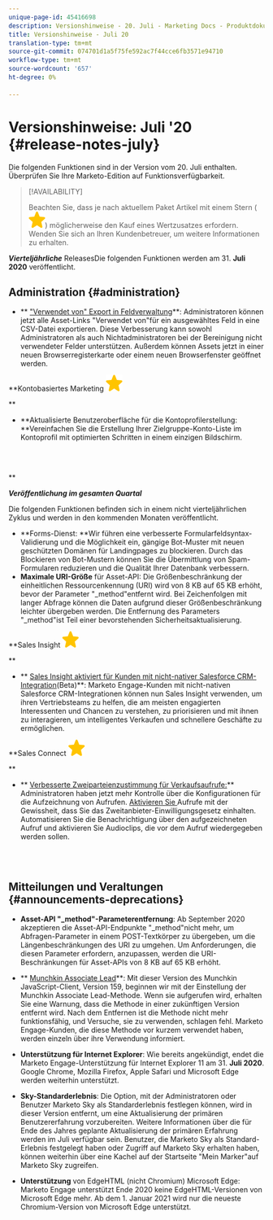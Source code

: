 ```yaml
---
unique-page-id: 45416698
description: Versionshinweise - 20. Juli - Marketing Docs - Produktdokumentation
title: Versionshinweise - Juli 20
translation-type: tm+mt
source-git-commit: 074701d1a5f75fe592ac7f44cce6fb3571e94710
workflow-type: tm+mt
source-wordcount: '657'
ht-degree: 0%

---
```



# Versionshinweise: Juli &#39;20 {#release-notes-july}

Die folgenden Funktionen sind in der Version vom 20. Juli enthalten. Überprüfen Sie Ihre Marketo-Edition auf Funktionsverfügbarkeit.

>[!AVAILABILITY]
>
>
>Beachten Sie, dass je nach aktuellem Paket Artikel mit einem Stern ( ![(star)](assets/star-yellow.svg)) möglicherweise den Kauf eines Wertzusatzes erfordern. Wenden Sie sich an Ihren Kundenbetreuer, um weitere Informationen zu erhalten.

***Vierteljährliche*** ReleasesDie folgenden Funktionen werden am 31.  **Juli 2020** veröffentlicht.

## Administration {#administration}

* ** [&quot;Verwendet von&quot; Export in Feldverwaltung](https://docs.marketo.com/x/hAK1Ag)**: Administratoren können jetzt alle Asset-Links &quot;Verwendet von&quot;für ein ausgewähltes Feld in eine CSV-Datei exportieren. Diese Verbesserung kann sowohl Administratoren als auch Nichtadministratoren bei der Bereinigung nicht verwendeter Felder unterstützen. Außerdem können Assets jetzt in einer neuen Browserregisterkarte oder einem neuen Browserfenster geöffnet werden.

**Kontobasiertes Marketing ![(star)](assets/star-yellow.svg)

**

* **Aktualisierte Benutzeroberfläche für die Kontoprofilerstellung: **Vereinfachen Sie die Erstellung Ihrer Zielgruppe-Konto-Liste im Kontoprofil mit optimierten Schritten in einem einzigen Bildschirm.

<br> 

**

***Veröffentlichung im gesamten Quartal***

Die folgenden Funktionen befinden sich in einem nicht vierteljährlichen Zyklus und werden in den kommenden Monaten veröffentlicht.

* **Forms-Dienst: **Wir führen eine verbesserte Formularfeldsyntax-Validierung und die Möglichkeit ein, gängige Bot-Muster mit neuen geschützten Domänen für Landingpages zu blockieren. Durch das Blockieren von Bot-Mustern können Sie die Übermittlung von Spam-Formularen reduzieren und die Qualität Ihrer Datenbank verbessern.
* **Maximale URI-Größe** für Asset-API: Die Größenbeschränkung der einheitlichen Ressourcenkennung (URI) wird von 8 KB auf 65 KB erhöht, bevor der Parameter &quot;_method&quot;entfernt wird. Bei Zeichenfolgen mit langer Abfrage können die Daten aufgrund dieser Größenbeschränkung leichter übergeben werden. Die Entfernung des Parameters &quot;_method&quot;ist Teil einer bevorstehenden Sicherheitsaktualisierung.

**Sales Insight ![(star)](assets/star-yellow.svg)

**

* ** [Sales Insight aktiviert für Kunden mit nicht-nativer Salesforce CRM-Integration](https://docs.marketo.com/x/pQK1Ag)(Beta)**: Marketo Engage-Kunden mit nicht-nativen Salesforce CRM-Integrationen können nun Sales Insight verwenden, um ihren Vertriebsteams zu helfen, die am meisten engagierten Interessenten und Chancen zu verstehen, zu priorisieren und mit ihnen zu interagieren, um intelligentes Verkaufen und schnellere Geschäfte zu ermöglichen.

**Sales Connect ![(star)](assets/star-yellow.svg)

**

* ** [Verbesserte Zweiparteienzustimmung für Verkaufsaufrufe:](https://docs.marketo.com/x/dgC1Ag)** Administratoren haben jetzt mehr Kontrolle über die Konfigurationen für die Aufzeichnung von Aufrufen. [Aktivieren Sie ](https://docs.marketo.com/x/dAC1Ag) Aufrufe mit der Gewissheit, dass Sie das Zweitanbieter-Einwilligungsgesetz einhalten. Automatisieren Sie die Benachrichtigung über den aufgezeichneten Aufruf und aktivieren Sie Audioclips, die vor dem Aufruf wiedergegeben werden sollen.

<br> 

## Mitteilungen und Veraltungen {#announcements-deprecations}

* **Asset-API &quot;_method&quot;-Parameterentfernung**: Ab September 2020 akzeptieren die Asset-API-Endpunkte &quot;_method&quot;nicht mehr, um Abfragen-Parameter in einem POST-Textkörper zu übergeben, um die Längenbeschränkungen des URI zu umgehen. Um Anforderungen, die diesen Parameter erfordern, anzupassen, werden die URI-Beschränkungen für Asset-APIs von 8 KB auf 65 KB erhöht.
* ** [Munchkin Associate Lead](https://developers.marketo.com/blog/deprecation-of-munchkin-associate-lead-method/)**: Mit dieser Version des Munchkin JavaScript-Client, Version 159, beginnen wir mit der Einstellung der Munchkin Associate Lead-Methode. Wenn sie aufgerufen wird, erhalten Sie eine Warnung, dass die Methode in einer zukünftigen Version entfernt wird. Nach dem Entfernen ist die Methode nicht mehr funktionsfähig, und Versuche, sie zu verwenden, schlagen fehl. Marketo Engage-Kunden, die diese Methode vor kurzem verwendet haben, werden einzeln über ihre Verwendung informiert.
* **Unterstützung für Internet Explorer**: Wie bereits angekündigt, endet die Marketo Engage-Unterstützung für Internet Explorer 11 am 31.  **Juli 2020**. Google Chrome, Mozilla Firefox, Apple Safari und Microsoft Edge werden weiterhin unterstützt.

* **Sky-Standarderlebnis**: Die Option, mit der Administratoren oder Benutzer Marketo Sky als Standarderlebnis festlegen können, wird in dieser Version entfernt, um eine Aktualisierung der primären Benutzererfahrung vorzubereiten. Weitere Informationen über die für Ende des Jahres geplante Aktualisierung der primären Erfahrung werden im Juli verfügbar sein. Benutzer, die Marketo Sky als Standard-Erlebnis festgelegt haben oder Zugriff auf Marketo Sky erhalten haben, können weiterhin über eine Kachel auf der Startseite &quot;Mein Marker&quot;auf Marketo Sky zugreifen.
* **Unterstützung** von EdgeHTML (nicht Chromium) Microsoft Edge: Marketo Engage unterstützt Ende 2020 keine EdgeHTML-Versionen von Microsoft Edge mehr. Ab dem 1. Januar 2021 wird nur die neueste Chromium-Version von Microsoft Edge unterstützt.

